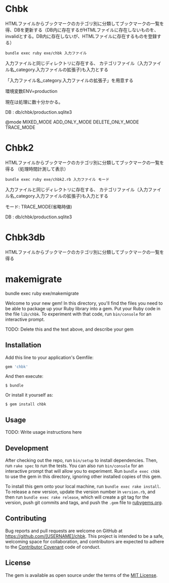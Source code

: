 # Chbk
HTMLファイルからブックマークのカテゴリ別に分類してブックマークの一覧を得、DBを更新する（DB内に存在するがHTMLファイルに存在しないものを、invalidとする。DB内に存在しないが、HTMLファイルに存在するものを登録する）

	bundle exec ruby exe/chbk 入力ファイル 

入力ファイルと同じディレクトリに存在する、 カテゴリファイル（入力ファイル名_category.入力ファイルの拡張子)も入力とする

「入力ファイル名_category.入力ファイルの拡張子」を用意する

環境変数ENV=production

現在は処理に数十分かかる。

 DB : db/chbk/production.sqlite3

@mode
MIXED_MODE
ADD_ONLY_MODE
DELETE_ONLY_MODE
TRACE_MODE

# Chbk2
HTMLファイルからブックマークのカテゴリ別に分類してブックマークの一覧を得る
（処理時間計測して表示）

	bundle exec ruby exe/chbk2.rb 入力ファイル モード

入力ファイルと同じディレクトリに存在する、 カテゴリファイル（入力ファイル名_category.入力ファイルの拡張子)も入力とする

モード: TRACE_MODE(省略時値)
       
 DB : db/chbk/production.sqlite3

# Chbk3db
HTMLファイルからブックマークのカテゴリ別に分類してブックマークの一覧を得る

# makemigrate
bundle exec ruby exe/makemigrate



Welcome to your new gem! In this directory, you'll find the files you need to be able to package up your Ruby library into a gem. Put your Ruby code in the file `lib/chbk`. To experiment with that code, run `bin/console` for an interactive prompt.

TODO: Delete this and the text above, and describe your gem

## Installation

Add this line to your application's Gemfile:

```ruby
gem 'chbk'
```

And then execute:

    $ bundle

Or install it yourself as:

    $ gem install chbk

## Usage

TODO: Write usage instructions here

## Development

After checking out the repo, run `bin/setup` to install dependencies. Then, run `rake spec` to run the tests. You can also run `bin/console` for an interactive prompt that will allow you to experiment. Run `bundle exec chbk` to use the gem in this directory, ignoring other installed copies of this gem.

To install this gem onto your local machine, run `bundle exec rake install`. To release a new version, update the version number in `version.rb`, and then run `bundle exec rake release`, which will create a git tag for the version, push git commits and tags, and push the `.gem` file to [rubygems.org](https://rubygems.org).

## Contributing

Bug reports and pull requests are welcome on GitHub at https://github.com/[USERNAME]/chbk. This project is intended to be a safe, welcoming space for collaboration, and contributors are expected to adhere to the [Contributor Covenant](http://contributor-covenant.org) code of conduct.


## License

The gem is available as open source under the terms of the [MIT License](http://opensource.org/licenses/MIT).

